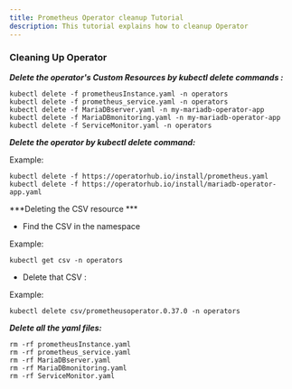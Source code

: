 ```yaml
---
title: Prometheus Operator cleanup Tutorial
description: This tutorial explains how to cleanup Operator
---
```



### Cleaning Up Operator




***Delete the operator's Custom Resources  by kubectl delete commands :***

 
 ```execute
 kubectl delete -f prometheusInstance.yaml -n operators
 kubectl delete -f prometheus_service.yaml -n operators
 kubectl delete -f MariaDBserver.yaml -n my-mariadb-operator-app
 kubectl delete -f MariaDBmonitoring.yaml -n my-mariadb-operator-app
 kubectl delete -f ServiceMonitor.yaml -n operators 
 ```


***Delete the operator by kubectl delete command:***
 
 
 Example:
 
 ```execute
 kubectl delete -f https://operatorhub.io/install/prometheus.yaml
 kubectl delete -f https://operatorhub.io/install/mariadb-operator-app.yaml
 ```
 

***Deleting the CSV resource ***

- Find the CSV in the namespace

Example:

```execute
kubectl get csv -n operators
```

- Delete that CSV :

Example:

```execute
kubectl delete csv/prometheusoperator.0.37.0 -n operators
```

 
***Delete all the yaml files:***
 

 
  ```execute
  rm -rf prometheusInstance.yaml 
  rm -rf prometheus_service.yaml
  rm -rf MariaDBserver.yaml
  rm -rf MariaDBmonitoring.yaml
  rm -rf ServiceMonitor.yaml
 ```
  

